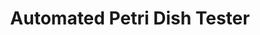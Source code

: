 ---
layout: post
title: Automated Petri Dish Tester
external: [[github, github.com/EnigMoiD/petri-test]]
short: poe-petri
banner-type: jpg
banner-position: .6

team: 2


header: ['We built an Arduino-controlled petri dish scanner and controlled it with a Node API.','']

specs: [
[code, 'Arduino C, Node']]
---